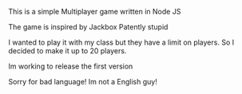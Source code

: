 This is a simple Multiplayer game written in Node JS

The game is inspired by Jackbox Patently stupid

I wanted to play it with my class but they have a limit on players.
So I decided to make it up to 20 players.

Im working to release the first version

Sorry for bad language! Im not a English guy!
